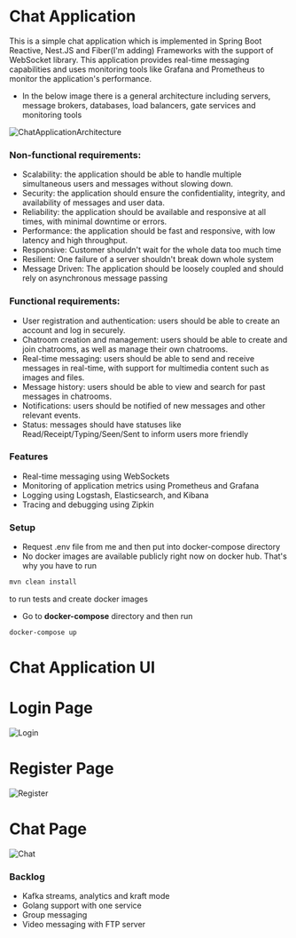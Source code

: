 # Chat Application

This is a simple chat application which is implemented in Spring Boot Reactive, Nest.JS and Fiber(I'm adding) Frameworks with the support of WebSocket library. This application provides real-time messaging capabilities and uses monitoring tools like Grafana and Prometheus to monitor the application's performance.

* In the below image there is a general architecture including servers, message brokers, databases, load balancers, gate services and monitoring tools

![ChatApplicationArchitecture](https://user-images.githubusercontent.com/48048893/236375735-f51c187e-d7ce-4256-9dfd-4acbdb7364f4.jpeg)

### Non-functional requirements:

* Scalability: the application should be able to handle multiple simultaneous users and messages without slowing down.
* Security: the application should ensure the confidentiality, integrity, and availability of messages and user data.
* Reliability: the application should be available and responsive at all times, with minimal downtime or errors.
* Performance: the application should be fast and responsive, with low latency and high throughput.
* Responsive: Customer shouldn't wait for the whole data too much time
* Resilient: One failure of a server shouldn't break down whole system
* Message Driven: The application should be loosely coupled and should rely on asynchronous message passing

### Functional requirements:

* User registration and authentication: users should be able to create an account and log in securely.
* Chatroom creation and management: users should be able to create and join chatrooms, as well as manage their own chatrooms.
* Real-time messaging: users should be able to send and receive messages in real-time, with support for multimedia content such as images and files.
* Message history: users should be able to view and search for past messages in chatrooms.
* Notifications: users should be notified of new messages and other relevant events.
* Status: messages should have statuses like Read/Receipt/Typing/Seen/Sent to inform users more friendly

### Features

* Real-time messaging using WebSockets
* Monitoring of application metrics using Prometheus and Grafana
* Logging using Logstash, Elasticsearch, and Kibana
* Tracing and debugging using Zipkin

### Setup
* Request .env file from me and then put into docker-compose directory
* No docker images are available publicly right now on docker hub. That's why you have to run
```sh 
mvn clean install
``` 
to run tests and create docker images
* Go to **docker-compose** directory and then run
```shell
docker-compose up 
```
# Chat Application UI

# Login Page
![Login](https://github.com/halilbaydar/Chat-Application-Client-Side/blob/master/images/login.png)

# Register Page
![Register](https://github.com/halilbaydar/Chat-Application-Client-Side/blob/master/images/Screen%20Shot%202023-01-14%20at%2017.23.30.png)

# Chat Page
![Chat](https://github.com/halilbaydar/Chat-Application-Client-Side/blob/master/images/chat.png)

### Backlog
* Kafka streams, analytics and kraft mode
* Golang support with one service
* Group messaging
* Video messaging with FTP server
